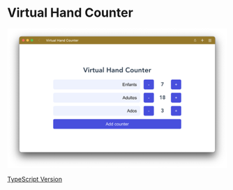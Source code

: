 # Virtual Hand Counter

![screenshot](https://github.com/etienne-sandbox/virtual-hand-counter/blob/main/screenshot/virtual-hand-counter.png)

[TypeScript Version](https://github.com/etienne-sandbox/virtual-hand-counter/tree/typescript)
